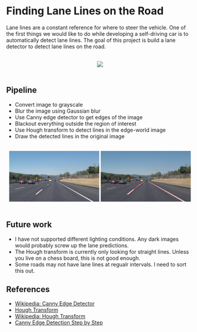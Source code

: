 # Finding Lane Lines on the Road

Lane lines are a constant reference for where to steer the vehicle. One of the first things we would like to do while developing a self-driving car is to automatically detect lane lines. The goal of this project is build a lane detector to detect lane lines on the road.

<div align="center">
  <br>
  <img src="static\lane-detect.gif">
  <br>
  <br>
</div>

## Pipeline

- Convert image to grayscale
- Blur the image using Gaussian blur
- Use Canny edge detector to get edges of the image
- Blackout everything outside the region of interest
- Use Hough transform to detect lines in the edge-world image
- Draw the detected lines in the original image

<div align="center">
  <br>
  <img style="width: 48%; display:inline" src="test_images\solidWhiteCurve.jpg">
  <img style="width: 48%; display:inline" src="test_images_output\Processed_solidWhiteCurve.jpg">
  <br>
  <br>
</div>


## Future work

- I have not supported different lighting conditions. Any dark images would probably screw up the lane predictions.
- The Hough transform is currently only looking for straight lines. Unless you live on a chess board, this is not good enough.
- Some roads may not have lane lines at regualr intervals. I need to sort this out.

## References

- [Wikipedia: Canny Edge Detector](https://en.wikipedia.org/wiki/Canny_edge_detector)
- [Hough Transform](https://opencv-python-tutroals.readthedocs.io/en/latest/py_tutorials/py_imgproc/py_houghlines/py_houghlines.html)
- [Wikipedia: Hough Transform](https://en.wikipedia.org/wiki/Hough_transform)
- [Canny Edge Detection Step by Step](https://towardsdatascience.com/canny-edge-detection-step-by-step-in-python-computer-vision-b49c3a2d8123)
